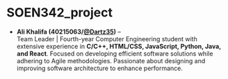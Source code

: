 # SOEN342_project

- **Ali Khalifa (40215063/[@Dartz35](https://github.com/Dartz35))** –  
Team Leader | Fourth-year Computer Engineering student with extensive experience in **C/C++, HTML/CSS, JavaScript, Python, Java, and React**. Focused on developing efficient software solutions while adhering to Agile methodologies. Passionate about designing and improving software architecture to enhance performance.

